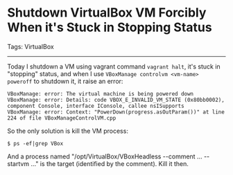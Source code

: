 # Shutdown VirtualBox VM Forcibly When it's Stuck in Stopping Status
Tags: VirtualBox

------

Today I shutdown a VM using vagrant command `vagrant halt`, it's stuck in "stopping" status, and when I use `VBoxManage controlvm <vm-name> poweroff` to shutdown it, it raise an error:

    VBoxManage: error: The virtual machine is being powered down
    VBoxManage: error: Details: code VBOX_E_INVALID_VM_STATE (0x80bb0002), component Console, interface IConsole, callee nsISupports
    VBoxManage: error: Context: "PowerDown(progress.asOutParam())" at line 224 of file VBoxManageControlVM.cpp

So the only solution is kill the VM process:

    $ ps -ef|grep VBox

And a process named "/opt/VirtualBox/VBoxHeadless --comment ... --startvm ..." is the target (identified by the comment). Kill it then.
